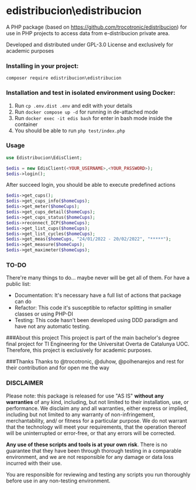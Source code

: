 # edistribucion\edistribucion

A PHP package (based on https://github.com/trocotronic/edistribucion) for use in PHP projects to access data from e-distribucion private area.  

Developed and distributed under GPL-3.0 License and exclusively for academic purposes

### Installing in your project:

`composer require edistribucion\edistribucion`

### Installation and test in isolated environment using Docker:

1. Run `cp .env.dist .env` and edit with your details
2. Run `docker compose up -d` for running in de-attached mode
3. Run `docker exec -it edis bash` for enter in bash mode inside the container
4. You should be able to run `php test/index.php` 

### Usage 

```php 
use Edistribucion\EdisClient;

$edis = new EdisClient(<YOUR_USERNAME>,<YOUR_PASSWORD>);
$edis->login();
```
After succeed login, you should be able to execute predefined actions
```php 
$edis->get_cups();
$edis->get_cups_info($homeCups);
$edis->get_meter($homeCups);
$edis->get_cups_detail($homeCups);
$edis->get_cups_status($homeCups);
$edis->reconnect_ICP($homeCups);
$edis->get_list_cups($homeCups);
$edis->get_list_cycles($homeCups);
$edis->get_meas($homeCups, "24/01/2022 - 20/02/2022", "*****");
$edis->get_measure($homeCups);
$edis->get_maximeter($homeCups);
```

### TO-DO 
There're many things to do... maybe never will be get all of them. For have a public list:
* Documentation: It's necessary have a full list of actions that package can do
* Refactor: This code it's susceptible to refactor splitting in smaller classes or using PHP-DI
* Testing: This code hasn't been developed using DDD paradigm and have not any automatic testing.
 

###About this project
This project is part of the main bachelor's degree final project for TI Engineering for the Universitat Overta de Catalunya UOC. Therefore, this project is exclusively for academic purposes.

###Thanks
Thanks to @trocotronic, @duhow, @polhenarejos and rest for their contribution and for open me the way

### DISCLAIMER
Please note: this package is released for use "AS IS" **without any warranties** of any kind, including, but not limited to their installation, use, or performance. We disclaim any and all warranties, either express or implied, including but not limited to any warranty of non-infringement, merchantability, and/ or fitness for a particular purpose. We do not warrant that the technology will meet your requirements, that the operation thereof will be uninterrupted or error-free, or that any errors will be corrected.

**Any use of these scripts and tools is at your own risk**. There is no guarantee that they have been through thorough testing in a comparable environment, and we are not responsible for any damage or data loss incurred with their use.

You are responsible for reviewing and testing any scripts you run thoroughly before use in any non-testing environment.

